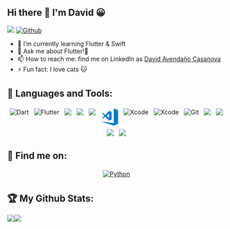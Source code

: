 ## Hi there 👋 I'm David 😀
![](https://visitor-badge.laobi.icu/badge?page_id=davidac2007.davidac2007) [![Github](https://img.shields.io/github/followers/davidac2007?label=Followers&logo=Github)](https://github.com/davidac2007)


- 🌱 I’m currently learning Flutter & Swift
- 💬 Ask me about Flutter!💙
- 📫 How to reach me: find me on LinkedIn as [David Avendaño Casanova
](https://www.linkedin.com/in/david-avenda%C3%B1o-casanova/)
- ⚡ Fun fact: I love cats 🐱

## 🧰 Languages and Tools:
<p align="center">
<img src="https://pbs.twimg.com/profile_images/993555605078994945/Yr-pWI4G.jpg" alt="Dart" height="40" style="vertical-align:top; margin:4px">
<img src="https://miro.medium.com/max/1000/1*ilC2Aqp5sZd1wi0CopD1Hw.png" alt="Flutter" height="40" style="vertical-align:top; margin:4px">
<img src="https://upload.wikimedia.org/wikipedia/commons/thumb/1/18/ISO_C%2B%2B_Logo.svg/1200px-ISO_C%2B%2B_Logo.svg.png" height="40" style="vertical-align:top; margin:4px">
<img src="https://blog.desafiolatam.com/wp-content/uploads/2018/05/swift-logo.png" height="40" style="vertical-align:top; margin:4px">
<img src="https://upload.wikimedia.org/wikipedia/commons/1/19/C_Logo.png" height="40" style="vertical-align:top; margin:4px">
<img src="https://raw.githubusercontent.com/github/explore/80688e429a7d4ef2fca1e82350fe8e3517d3494d/topics/visual-studio-code/visual-studio-code.png" alt="VS Code" height="40" style="vertical-align:top; margin:4px">
<img src="https://developer.apple.com/design/human-interface-guidelines/macos/images/app-icon-realistic-materials_2x.png" alt="Xcode" height="40" style="vertical-align:top; margin:4px">
<img src="https://2.bp.blogspot.com/-tzm1twY_ENM/XlCRuI0ZkRI/AAAAAAAAOso/BmNOUANXWxwc5vwslNw3WpjrDlgs9PuwQCLcBGAsYHQ/s1600/pasted%2Bimage%2B0.png" alt="Xcode" height="40" style="vertical-align:top; margin:4px">
<img src="https://jartigag.xyz/assets/images/posts/git.png" alt="Git" height="40" style="vertical-align:top; margin:4px">
<img src="https://github.githubassets.com/images/modules/logos_page/GitHub-Mark.png" height="40" style="vertical-align:top; margin:4px">
<img src="https://w7.pngwing.com/pngs/704/597/png-transparent-computer-icons-command-line-interface-linux-system-console-command-line-icon-miscellaneous-text-rectangle-thumbnail.png" height="40" style="vertical-align:top; margin:4px">
<img src="https://cdn.pixabay.com/photo/2018/05/08/21/29/windows-3384024_960_720.png" height="40" style="vertical-align:top; margin:4px">
<img src="https://encrypted-tbn0.gstatic.com/images?q=tbn:ANd9GcQ6wxqfCtjc5eOKPN8hfbQmdVuA7mB8phMAmA&usqp=CAU" height="40" style="vertical-align:top; margin:4px">

## :email: Find me on:
<!--
[<img align="left" alt="DavidAC | LinkedIn" width="40px" src="https://cdn.jsdelivr.net/npm/simple-icons@v3/icons/linkedin.svg" />][linkedin]
-->
<p align="center">
<a href="https://www.linkedin.com/in/david-avenda%C3%B1o-casanova/" target="_blank" rel="noopener noreferrer"> <img src="https://cdn.jsdelivr.net/npm/simple-icons@v3/icons/linkedin.svg" alt="Python" height="40" style="vertical-align:top; margin:4px"></a>

## :trophy: My Github Stats:

<!--
![GitHub stats](https://readme-stats-cfgj2cxdy.vercel.app/api?username=davidac2007&count_private=true&show_icons=true&theme=tokyonight)
![Top Langs](https://readme-stats-cfgj2cxdy.vercel.app/api/top-langs/?username=davidac2007&hide=php&theme=tokyonight)
-->
<div>
<a href="https://readme-stats-cfgj2cxdy.vercel.app/api?username=davidac2007&count_private=true&show_icons=true&theme=tokyonight">
  <img  align="left" src="https://readme-stats-cfgj2cxdy.vercel.app/api?username=davidac2007&count_private=true&show_icons=true&theme=tokyonight" />
</a>
<a href="https://readme-stats-cfgj2cxdy.vercel.app/api/top-langs/?username=davidac2007&hide=php&theme=tokyonight">
  <img align="left" src="https://readme-stats-cfgj2cxdy.vercel.app/api/top-langs/?username=davidac2007&hide=php&theme=tokyonight" />
</a>
</div>

</p>
